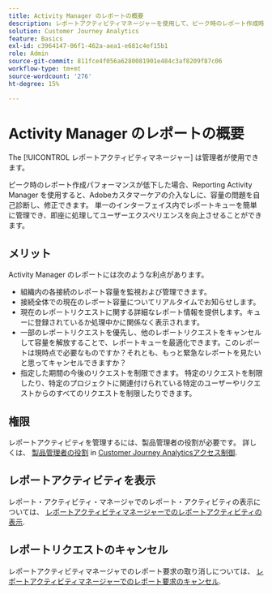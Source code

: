```yaml
---
title: Activity Manager のレポートの概要
description: レポートアクティビティマネージャーを使用して、ピーク時のレポート作成時の容量の問題を診断および修正する方法について説明します。
solution: Customer Journey Analytics
feature: Basics
exl-id: c3964147-06f1-462a-aea1-e681c4ef15b1
role: Admin
source-git-commit: 811fce4f056a6280081901e484c3af8209f87c06
workflow-type: tm+mt
source-wordcount: '276'
ht-degree: 15%

---
```


# Activity Manager のレポートの概要

The [!UICONTROL レポートアクティビティマネージャー] は管理者が使用できます。

ピーク時のレポート作成パフォーマンスが低下した場合、Reporting Activity Manager を使用すると、Adobeカスタマーケアの介入なしに、容量の問題を自己診断し、修正できます。 単一のインターフェイス内でレポートキューを簡単に管理でき、即座に処理して&#x200B;ユーザーエクスペリエンスを向上させることができます。

## メリット

Activity Manager のレポートには次のような利点があります。

* 組織内の各接続のレポート容量を監視および管理できます。
* 接続全体での現在のレポート容量についてリアルタイムでお知らせします。
* 現在のレポートリクエストに関する詳細なレポート情報を提供します。キューに登録されているか処理中かに関係なく表示されます。
* 一部のレポートリクエストを優先し、他のレポートリクエストをキャンセルして容量を解放することで、レポートキューを最適化できます。このレポートは現時点で必要なものですか？それとも、もっと緊急なレポートを見たいと思ってキャンセルできますか？
* 指定した期間の今後のリクエストを制限できます。 特定のリクエストを制限したり、特定のプロジェクトに関連付けられている特定のユーザーやリクエストからのすべてのリクエストを制限したりできます。

## 権限

<!-- update for CJA -->

レポートアクティビティを管理するには、製品管理者の役割が必要です。 詳しくは、 [製品管理者の役割](/help/admin/cja-access-control.md#product-admin-role) in [Customer Journey Analyticsアクセス制御](/help/admin/cja-access-control.md).

## レポートアクティビティを表示

レポート・アクティビティ・マネージャでのレポート・アクティビティの表示については、 [レポートアクティビティマネージャーでのレポートアクティビティの表示](/help/reporting-activity-manager/reporting-activity.md).

## レポートリクエストのキャンセル

レポートアクティビティマネージャでのレポート要求の取り消しについては、 [レポートアクティビティマネージャーでのレポート要求のキャンセル](/help/reporting-activity-manager/reporting-activity-cancel-requests.md).
